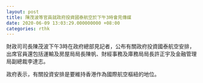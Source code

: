 ```yaml
---
layout: post
title: 陳茂波等官員就政府投資國泰航空於下午3時會見傳媒
date: 2020-06-09 13:03:29.000000000 +08:00
categories: rthk
---
```


財政司司長陳茂波下午3時在政府總部見記者，公布有關政府投資國泰航空安排，出席官員還包括運輸及房屋局局長陳帆、財經事務及庫務局局長許正宇及金融管理局副總裁李達志。

政府表示，有關投資安排是要維持香港作為國際航空樞紐的地位。
